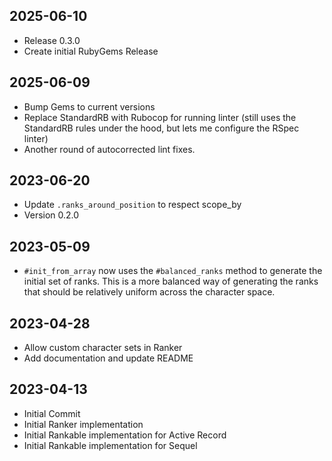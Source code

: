 ## 2025-06-10
* Release 0.3.0
* Create initial RubyGems Release
## 2025-06-09
* Bump Gems to current versions
* Replace StandardRB with Rubocop for running linter (still uses the
  StandardRB rules under the hood, but lets me configure the RSpec linter)
* Another round of autocorrected lint fixes.
## 2023-06-20
* Update `.ranks_around_position` to respect scope_by
* Version 0.2.0
## 2023-05-09
* `#init_from_array` now uses the `#balanced_ranks` method to generate the
  initial set of ranks. This is a more balanced way of generating the ranks
  that should be relatively uniform across the character space.
## 2023-04-28
* Allow custom character sets in Ranker
* Add documentation and update README
## 2023-04-13
* Initial Commit
* Initial Ranker implementation
* Initial Rankable implementation for Active Record
* Initial Rankable implementation for Sequel
